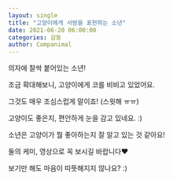 ```yaml
---
layout: single
title: "고양이에게 사랑을 표현하는 소년"
date: 2021-06-20 06:00:00
categories: 감동
author: Companimal
---
```


의자에 찰싹 붙어있는 소년!

조금 확대해보니, 고양이에게 코를 비비고 있었어요.

그것도 매우 조심스럽게 말이죠! (스윗해 ㅠㅠ)

고양이도 좋은지, 편안하게 눈을 감고 있네요. :)

소년은 고양이가 뭘 좋아하는지 잘 알고 있는 것 같아요!

둘의 케미, 영상으로 꼭 보시길 바랍니다♥

보기만 해도 마음이 따뜻해지지 않나요? :)
